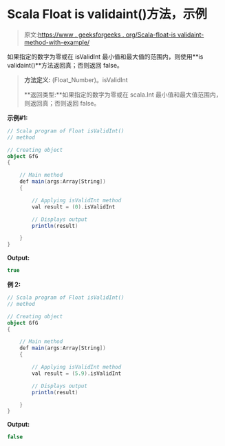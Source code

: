 # Scala Float is validaint()方法，示例

> 原文:[https://www . geeksforgeeks . org/Scala-float-is validaint-method-with-example/](https://www.geeksforgeeks.org/scala-float-isvalidint-method-with-example/)

如果指定的数字为零或在 isValidInt 最小值和最大值的范围内，则使用**is validaint()**方法返回真；否则返回 false。

> **方法定义:** (Float_Number)。isValidInt
> 
> **返回类型:**如果指定的数字为零或在 scala.Int 最小值和最大值范围内，则返回真；否则返回 false。

**示例#1:**

```scala
// Scala program of Float isValidInt()
// method

// Creating object
object GfG
{ 

    // Main method
    def main(args:Array[String])
    {

        // Applying isValidInt method
        val result = (0).isValidInt

        // Displays output
        println(result)

    }
} 
```

**Output:**

```scala
true

```

**例 2:**

```scala
// Scala program of Float isValidInt()
// method

// Creating object
object GfG
{ 

    // Main method
    def main(args:Array[String])
    {

        // Applying isValidInt method
        val result = (5.9).isValidInt

        // Displays output
        println(result)

    }
} 
```

**Output:**

```scala
false

```